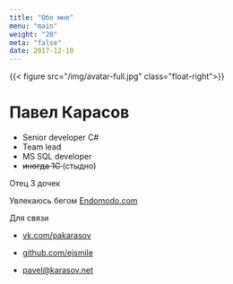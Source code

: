 ```yaml
---
title: "Обо мне"
menu: "main"
weight: "20"
meta: "false"
date: 2017-12-10
---
```


{{< figure src="/img/avatar-full.jpg" class="float-right">}}

# Павел Карасов

* Senior developer С#
* Team lead
* MS SQL developer
* <s> иногда 1С </s> (стыдно)

Отец 3 дочек

Увлекаюсь бегом [Endomodo.com](https://www.endomondo.com/profile/1658037)

Для связи

* [vk.com/pakarasov](https://vk.com/pakarasov)

* [github.com/ejsmile](https://github.com/ejsmile)

* [pavel@karasov.net](mailto:pavel@karasov.net)


